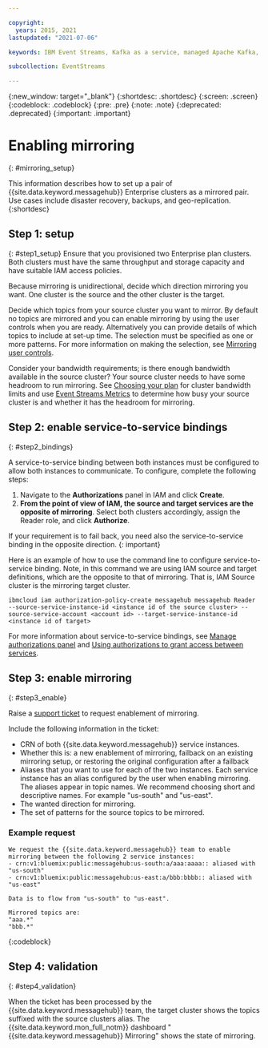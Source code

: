 ```yaml
---

copyright:
  years: 2015, 2021
lastupdated: "2021-07-06"

keywords: IBM Event Streams, Kafka as a service, managed Apache Kafka, replication, failover, scenario, disaster recovery, mirroring, setup

subcollection: EventStreams

---
```


{:new_window: target="_blank"}
{:shortdesc: .shortdesc}
{:screen: .screen}
{:codeblock: .codeblock}
{:pre: .pre}
{:note: .note}
{:deprecated: .deprecated}
{:important: .important}

# Enabling mirroring
{: #mirroring_setup}

This information describes how to set up a pair of {{site.data.keyword.messagehub}} Enterprise clusters as a mirrored pair. Use cases include disaster recovery, backups, and geo-replication.
{:shortdesc}


## Step 1: setup 
{: #step1_setup}
Ensure that you provisioned two Enterprise plan clusters. Both clusters must have the same throughput and storage capacity and have suitable IAM access policies.

Because mirroring is unidirectional, decide which direction mirroring you want. One cluster is the source and the other cluster is the target.

Decide which topics from your source cluster you want to mirror. By default no topics are mirrored and you can enable mirroring by using the user controls when you are ready. Alternatively you can provide details of which topics to include at set-up time. 
The selection must be specified as one or more patterns. For more information on making the selection, see [Mirroring user controls](/docs/EventStreams?topic=EventStreams-mirroring#user_controls).

Consider your bandwidth requirements; is there enough bandwidth available in the source cluster? Your source cluster needs to have some headroom to run mirroring. See [Choosing your plan](/docs/EventStreams?topic=EventStreams-plan_choose) for cluster bandwidth limits and use [Event Streams Metrics](/docs/EventStreams?topic=EventStreams-metrics) to determine how busy your source cluster is and whether it has the headroom for mirroring.

## Step 2: enable service-to-service bindings
{: #step2_bindings}

A service-to-service binding between both instances must be configured to allow both instances to communicate. To configure, complete the following steps:

1. Navigate to the **Authorizations** panel in IAM and click **Create**. 
2. **From the point of view of IAM, the source and target services are the opposite of mirroring**. Select both clusters accordingly, assign the Reader role, and click **Authorize**.

If your requirement is to fail back, you need also the service-to-service binding in the opposite direction.
{: important}

Here is an example of how to use the command line to configure service-to-service binding. Note, in this command we are using IAM source and target definitions, which are the opposite to that of mirroring. That is, IAM Source cluster is the mirroring target cluster.

```
ibmcloud iam authorization-policy-create messagehub messagehub Reader --source-service-instance-id <instance id of the source cluster> --source-service-account <account id> --target-service-instance-id <instance id of target>
```

For more information about service-to-service bindings, see [Manage authorizations panel](https://cloud.ibm.com/iam/authorizations) and [Using authorizations to grant access between services](https://cloud.ibm.com/docs/iam?topic=iam-serviceauth).

## Step 3: enable mirroring
{: #step3_enable}

Raise a [support ticket](/docs/get-support?topic=get-support-getting-customer-support#using-avatar) to request enablement of mirroring. 

Include the following information in the ticket:
- CRN of both {{site.data.keyword.messagehub}} service instances.
- Whether this is: a new enablement of mirroring, failback on an existing mirroring setup, or restoring the original configuration after a failback
- Aliases that you want to use for each of the two instances. Each service instance has an alias configured by the user when enabling mirroring. The aliases appear in topic names. We recommend choosing short and descriptive names. For example "us-south" and "us-east".
- The wanted direction for mirroring.
- The set of patterns for the source topics to be mirrored.

### Example request

```
We request the {{site.data.keyword.messagehub}} team to enable mirroring between the following 2 service instances:
- crn:v1:bluemix:public:messagehub:us-south:a/aaa:aaaa:: aliased with "us-south"
- crn:v1:bluemix:public:messagehub:us-east:a/bbb:bbbb:: aliased with "us-east"

Data is to flow from "us-south" to "us-east".

Mirrored topics are:
"aaa.*"
"bbb.*"
```
{:codeblock}

## Step 4: validation
{: #step4_validation}

When the ticket has been processed by the {{site.data.keyword.messagehub}} team, the target cluster shows the topics suffixed with the source clusters alias. The {{site.data.keyword.mon_full_notm}} dashboard "{{site.data.keyword.messagehub}} Mirroring" shows the state of mirroring.

